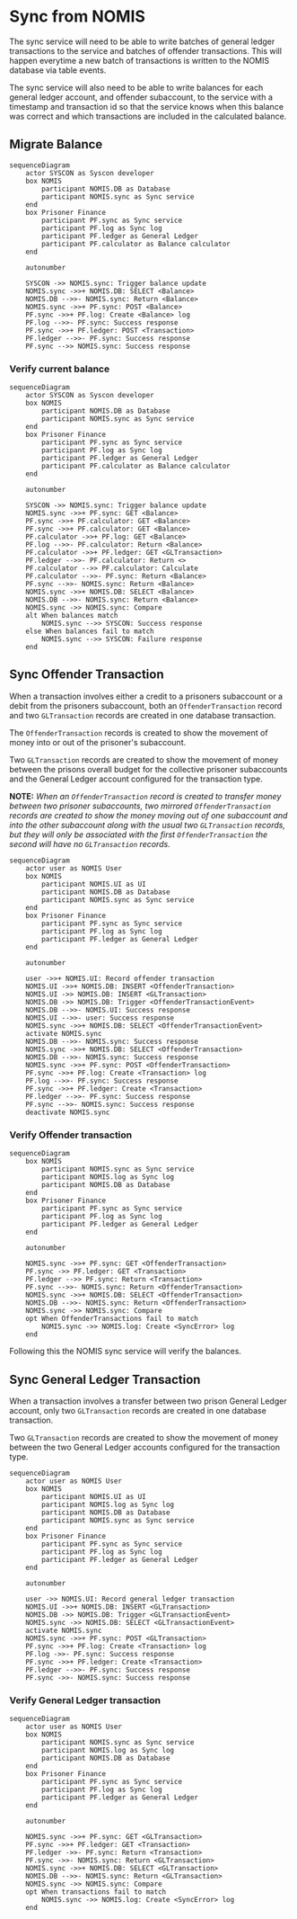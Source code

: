 # Sync from NOMIS

The sync service will need to be able to write batches of general ledger transactions to the service and batches of 
offender transactions. This will happen everytime a new batch of transactions is written to the NOMIS database via 
table events.

The sync service will also need to be able to write balances for each general ledger account, and offender subaccount, to 
the service with a timestamp and transaction id so that the service knows when this balance was correct and which 
transactions are included in the calculated balance. 

## Migrate Balance

```mermaid
sequenceDiagram
    actor SYSCON as Syscon developer
    box NOMIS
        participant NOMIS.DB as Database
        participant NOMIS.sync as Sync service
    end
    box Prisoner Finance
        participant PF.sync as Sync service
        participant PF.log as Sync log
        participant PF.ledger as General Ledger
        participant PF.calculator as Balance calculator
    end

    autonumber

    SYSCON ->> NOMIS.sync: Trigger balance update
    NOMIS.sync ->>+ NOMIS.DB: SELECT <Balance>
    NOMIS.DB -->>- NOMIS.sync: Return <Balance>
    NOMIS.sync ->>+ PF.sync: POST <Balance>
    PF.sync ->>+ PF.log: Create <Balance> log
    PF.log -->>- PF.sync: Success response
    PF.sync ->>+ PF.ledger: POST <Transaction>
    PF.ledger -->>- PF.sync: Success response
    PF.sync -->> NOMIS.sync: Success response
```

### Verify current balance

```mermaid
sequenceDiagram
    actor SYSCON as Syscon developer
    box NOMIS
        participant NOMIS.DB as Database
        participant NOMIS.sync as Sync service
    end
    box Prisoner Finance
        participant PF.sync as Sync service
        participant PF.log as Sync log
        participant PF.ledger as General Ledger
        participant PF.calculator as Balance calculator
    end

    autonumber

    SYSCON ->> NOMIS.sync: Trigger balance update
    NOMIS.sync ->>+ PF.sync: GET <Balance>
    PF.sync ->>+ PF.calculator: GET <Balance>
    PF.sync ->>+ PF.calculator: GET <Balance>
    PF.calculator ->>+ PF.log: GET <Balance>
    PF.log -->>- PF.calculator: Return <Balance>
    PF.calculator ->>+ PF.ledger: GET <GLTransaction>
    PF.ledger -->>- PF.calculator: Return <>
    PF.calculator -->> PF.calculator: Calculate
    PF.calculator -->>- PF.sync: Return <Balance>
    PF.sync -->>- NOMIS.sync: Return <Balance>
    NOMIS.sync ->>+ NOMIS.DB: SELECT <Balance>
    NOMIS.DB -->>- NOMIS.sync: Return <Balance>
    NOMIS.sync ->> NOMIS.sync: Compare
    alt When balances match
        NOMIS.sync -->> SYSCON: Success response
    else When balances fail to match
        NOMIS.sync -->> SYSCON: Failure response
    end
```

## Sync Offender Transaction

When a transaction involves either a credit to a prisoners subaccount or a debit from the prisoners subaccount, both an
`OffenderTransaction` record and two `GLTransaction` records are created in one database transaction.

The `OffenderTransaction` records is created to show the movement of money into or out of the prisoner's subaccount.

Two `GLTransaction` records are created to show the movement of money between the prisons overall budget for the collective prisoner 
subaccounts and the General Ledger account configured for the transaction type.

**NOTE:** *When an `OffenderTransaction` record is created to transfer money between two prisoner subaccounts, two mirrored 
`OffenderTransaction` records are created to show the money moving out of one subaccount and into the other subaccount 
along with the usual two `GLTransaction` records, but they will only be associated with the first `OffenderTransaction` 
the second will have no `GLTransaction` records.*

```mermaid
sequenceDiagram
    actor user as NOMIS User
    box NOMIS
        participant NOMIS.UI as UI
        participant NOMIS.DB as Database
        participant NOMIS.sync as Sync service
    end
    box Prisoner Finance
        participant PF.sync as Sync service
        participant PF.log as Sync log
        participant PF.ledger as General Ledger
    end

    autonumber

    user ->>+ NOMIS.UI: Record offender transaction
    NOMIS.UI ->>+ NOMIS.DB: INSERT <OffenderTransaction>
    NOMIS.UI ->> NOMIS.DB: INSERT <GLTransaction>
    NOMIS.DB ->> NOMIS.DB: Trigger <OffenderTransactionEvent>
    NOMIS.DB -->>- NOMIS.UI: Success response
    NOMIS.UI -->>- user: Success response
    NOMIS.sync ->>+ NOMIS.DB: SELECT <OffenderTransactionEvent>
    activate NOMIS.sync
    NOMIS.DB -->>- NOMIS.sync: Success response
    NOMIS.sync ->>+ NOMIS.DB: SELECT <OffenderTransaction>
    NOMIS.DB -->>- NOMIS.sync: Success response
    NOMIS.sync ->>+ PF.sync: POST <OffenderTransaction>
    PF.sync ->>+ PF.log: Create <Transaction> log
    PF.log -->>- PF.sync: Success response
    PF.sync ->>+ PF.ledger: Create <Transaction>
    PF.ledger -->>- PF.sync: Success response
    PF.sync -->>- NOMIS.sync: Success response
    deactivate NOMIS.sync
```

### Verify Offender transaction

```mermaid
sequenceDiagram
    box NOMIS
        participant NOMIS.sync as Sync service
        participant NOMIS.log as Sync log
        participant NOMIS.DB as Database
    end
    box Prisoner Finance
        participant PF.sync as Sync service
        participant PF.log as Sync log
        participant PF.ledger as General Ledger
    end

    autonumber

    NOMIS.sync ->>+ PF.sync: GET <OffenderTransaction>
    PF.sync ->> PF.ledger: GET <Transaction>
    PF.ledger -->> PF.sync: Return <Transaction>
    PF.sync -->>- NOMIS.sync: Return <OffenderTransaction>
    NOMIS.sync ->>+ NOMIS.DB: SELECT <OffenderTransaction>
    NOMIS.DB -->>- NOMIS.sync: Return <OffenderTransaction>
    NOMIS.sync ->> NOMIS.sync: Compare
    opt When OffenderTransactions fail to match
        NOMIS.sync ->> NOMIS.log: Create <SyncError> log
    end
```

Following this the NOMIS sync service will verify the balances.

## Sync General Ledger Transaction

When a transaction involves a transfer between two prison General Ledger account, only two `GLTransaction` records are 
created in one database transaction.

Two `GLTransaction` records are created to show the movement of money between the two General Ledger accounts configured 
for the transaction type.

```mermaid
sequenceDiagram
    actor user as NOMIS User
    box NOMIS
        participant NOMIS.UI as UI
        participant NOMIS.log as Sync log
        participant NOMIS.DB as Database
        participant NOMIS.sync as Sync service
    end
    box Prisoner Finance
        participant PF.sync as Sync service
        participant PF.log as Sync log
        participant PF.ledger as General Ledger
    end

    autonumber

    user ->> NOMIS.UI: Record general ledger transaction
    NOMIS.UI ->>+ NOMIS.DB: INSERT <GLTransaction>
    NOMIS.DB ->> NOMIS.DB: Trigger <GLTransactionEvent>
    NOMIS.sync ->> NOMIS.DB: SELECT <GLTransactionEvent>
    activate NOMIS.sync
    NOMIS.sync ->>+ PF.sync: POST <GLTransaction>
    PF.sync ->>+ PF.log: Create <Transaction> log
    PF.log ->>- PF.sync: Success response
    PF.sync ->>+ PF.ledger: Create <Transaction>
    PF.ledger -->>- PF.sync: Success response
    PF.sync ->>- NOMIS.sync: Success response
```

### Verify General Ledger transaction

```mermaid
sequenceDiagram
    actor user as NOMIS User
    box NOMIS
        participant NOMIS.sync as Sync service
        participant NOMIS.log as Sync log
        participant NOMIS.DB as Database
    end
    box Prisoner Finance
        participant PF.sync as Sync service
        participant PF.log as Sync log
        participant PF.ledger as General Ledger
    end

    autonumber

    NOMIS.sync ->>+ PF.sync: GET <GLTransaction>
    PF.sync ->>+ PF.ledger: GET <Transaction>
    PF.ledger ->>- PF.sync: Return <Transaction>
    PF.sync ->>- NOMIS.sync: Return <GLTransaction>
    NOMIS.sync ->>+ NOMIS.DB: SELECT <GLTransaction>
    NOMIS.DB -->>- NOMIS.sync: Return <GLTransaction>
    NOMIS.sync ->> NOMIS.sync: Compare
    opt When transactions fail to match
        NOMIS.sync ->> NOMIS.log: Create <SyncError> log
    end
```
